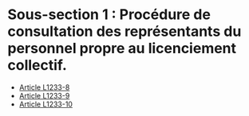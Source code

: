 # Sous-section 1 : Procédure de consultation des représentants du personnel propre au licenciement collectif.

* [Article L1233-8](./LEGIARTI000025579025.md)
* [Article L1233-9](./LEGIARTI000006901021.md)
* [Article L1233-10](./LEGIARTI000006901022.md)
